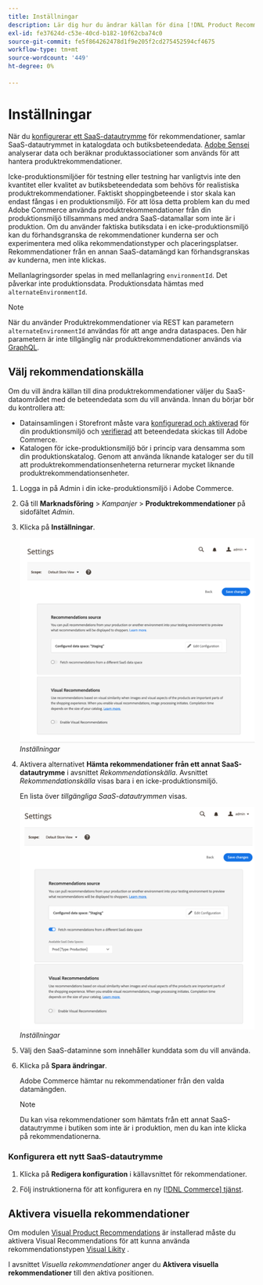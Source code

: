 ```yaml
---
title: Inställningar
description: Lär dig hur du ändrar källan för dina [!DNL Product Recommendations] -data och hur du aktiverar visuella rekommendationer.
exl-id: fe37624d-c53e-40cd-b182-10f62cba74c0
source-git-commit: fe5f864262478d1f9e205f2cd275452594cf4675
workflow-type: tm+mt
source-wordcount: '449'
ht-degree: 0%

---
```


# Inställningar

När du [konfigurerar ett SaaS-datautrymme](../landing/saas.md#saas-configuration) för rekommendationer, samlar SaaS-datautrymmet in katalogdata och butiksbeteendedata. [Adobe Sensei](https://www.adobe.com/sensei.html) analyserar data och beräknar produktassociationer som används för att hantera produktrekommendationer.

Icke-produktionsmiljöer för testning eller testning har vanligtvis inte den kvantitet eller kvalitet av butiksbeteendedata som behövs för realistiska produktrekommendationer. Faktiskt shoppingbeteende i stor skala kan endast fångas i en produktionsmiljö. För att lösa detta problem kan du med Adobe Commerce använda produktrekommendationer från din produktionsmiljö tillsammans med andra SaaS-datamallar som inte är i produktion. Om du använder faktiska butiksdata i en icke-produktionsmiljö kan du förhandsgranska de rekommendationer kunderna ser och experimentera med olika rekommendationstyper och placeringsplatser. Rekommendationer från en annan SaaS-datamängd kan förhandsgranskas av kunderna, men inte klickas.

Mellanlagringsorder spelas in med mellanlagring `environmentId`. Det påverkar inte produktionsdata. Produktionsdata hämtas med `alternateEnvironmentId`.

>[!NOTE]
>
>När du använder Produktrekommendationer via REST kan parametern `alternateEnvironmentId` användas för att ange andra dataspaces. Den här parametern är inte tillgänglig när produktrekommendationer används via [GraphQL](https://developer.adobe.com/commerce/webapi/graphql/schema/product-recommendations/queries/recommendations/).

## Välj rekommendationskälla

Om du vill ändra källan till dina produktrekommendationer väljer du SaaS-dataområdet med de beteendedata som du vill använda. Innan du börjar bör du kontrollera att:

- Datainsamlingen i Storefront måste vara [konfigurerad och aktiverad](install-configure.md) för din produktionsmiljö och [verifierad](verify.md) att beteendedata skickas till Adobe Commerce.
- Katalogen för icke-produktionsmiljö bör i princip vara densamma som din produktionskatalog. Genom att använda liknande kataloger ser du till att produktrekommendationsenheterna returnerar mycket liknande produktrekommendationsenheter.

1. Logga in på Admin i din icke-produktionsmiljö i Adobe Commerce.

1. Gå till **Marknadsföring** > _Kampanjer_ > **Produktrekommendationer** på sidofältet _Admin_.

1. Klicka på **Inställningar**.

   ![inställningar för produktrekommendation](assets/settings.png)
   _Inställningar_

1. Aktivera alternativet **Hämta rekommendationer från ett annat SaaS-datautrymme** i avsnittet _Rekommendationskälla_. Avsnittet _Rekommendationskälla_ visas bara i en icke-produktionsmiljö.

   En lista över _tillgängliga SaaS-datautrymmen_ visas.

   ![inställningar för produktrekommendation](assets/settings-select-saas.png)
   _Inställningar_

1. Välj den SaaS-dataminne som innehåller kunddata som du vill använda.

1. Klicka på **Spara ändringar**.

   Adobe Commerce hämtar nu rekommendationer från den valda datamängden.

   >[!NOTE]
   >
   > Du kan visa rekommendationer som hämtats från ett annat SaaS-datautrymme i butiken som inte är i produktion, men du kan inte klicka på rekommendationerna.

### Konfigurera ett nytt SaaS-datautrymme

1. Klicka på **Redigera konfiguration** i källavsnittet för rekommendationer.

1. Följ instruktionerna för att konfigurera en ny [[!DNL Commerce] tjänst](/help/landing/saas.md).

## Aktivera visuella rekommendationer

Om modulen [Visual Product Recommendations](install-configure.md) är installerad måste du aktivera Visual Recommendations för att kunna använda rekommendationstypen [Visual Likity](type.md#visualsim) .

I avsnittet _Visuella rekommendationer_ anger du **Aktivera visuella rekommendationer** till den aktiva positionen.

